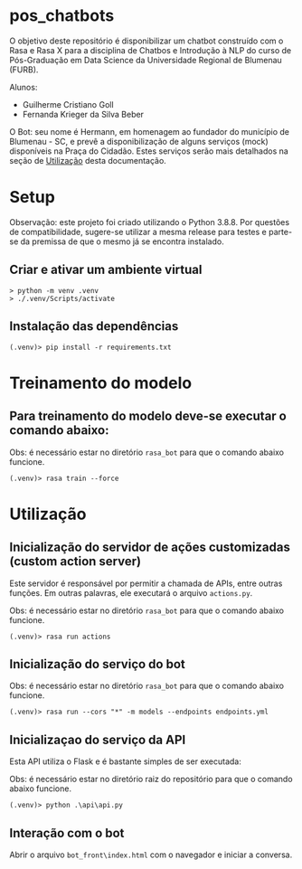 # pos_chatbots

O objetivo deste repositório é disponibilizar um chatbot construído com o Rasa e Rasa X para a disciplina de Chatbos e Introdução à NLP do curso de Pós-Graduação em Data Science da Universidade Regional de Blumenau (FURB).

Alunos:
- Guilherme Cristiano Goll
- Fernanda Krieger da Silva Beber

O Bot: seu nome é Hermann, em homenagem ao fundador do município de Blumenau - SC, e prevê a disponibilização de alguns serviços (mock) disponíveis na Praça do Cidadão. Estes serviços serão mais detalhados na seção de [Utilização](#Utilização) desta documentação.

# Setup

Observação: este projeto foi criado utilizando o Python 3.8.8. Por questões de compatibilidade, sugere-se utilizar a mesma release para testes e parte-se da premissa de que o mesmo já se encontra instalado.

## Criar e ativar um ambiente virtual

```
> python -m venv .venv   
> ./.venv/Scripts/activate
```
## Instalação das dependências

```
(.venv)> pip install -r requirements.txt
```

# Treinamento do modelo

## Para treinamento do modelo deve-se executar o comando abaixo:

Obs: é necessário estar no diretório ``rasa_bot`` para que o comando abaixo funcione.
```
(.venv)> rasa train --force
```

# Utilização

## Inicialização do servidor de ações customizadas (custom action server)

Este servidor é responsável por permitir a chamada de APIs, entre outras funções. Em outras palavras, ele executará o arquivo ``actions.py``.

Obs: é necessário estar no diretório ``rasa_bot`` para que o comando abaixo funcione.

```
(.venv)> rasa run actions
```

## Inicialização do serviço do bot

Obs: é necessário estar no diretório ``rasa_bot`` para que o comando abaixo funcione.

```
(.venv)> rasa run --cors "*" -m models --endpoints endpoints.yml
```

## Inicializaçao do serviço da API

Esta API utiliza o Flask e é bastante simples de ser executada:

Obs: é necessário estar no diretório raiz do repositório para que o comando abaixo funcione.

```
(.venv)> python .\api\api.py
```

## Interação com o bot

Abrir o arquivo ``bot_front\index.html`` com o navegador e iniciar a conversa.

